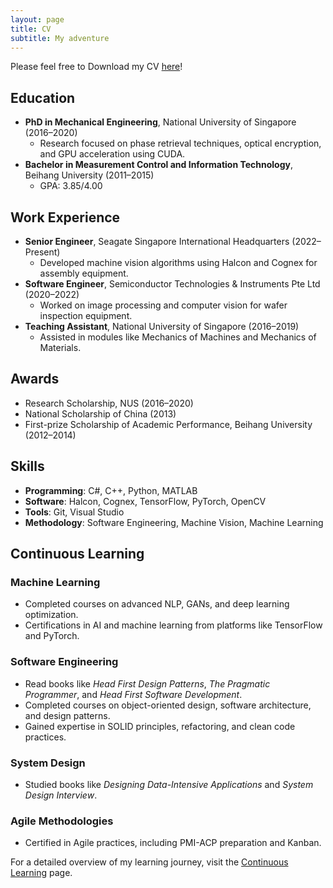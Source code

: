 ```yaml
---
layout: page
title: CV
subtitle: My adventure
---
```


Please feel free to Download my CV [here](/files/cv_complex.pdf)!

## Education

- **PhD in Mechanical Engineering**, National University of Singapore (2016–2020)
  - Research focused on phase retrieval techniques, optical encryption, and GPU acceleration using CUDA.
- **Bachelor in Measurement Control and Information Technology**, Beihang University (2011–2015)
  - GPA: 3.85/4.00

## Work Experience

- **Senior Engineer**, Seagate Singapore International Headquarters (2022–Present)
  - Developed machine vision algorithms using Halcon and Cognex for assembly equipment.
- **Software Engineer**, Semiconductor Technologies & Instruments Pte Ltd (2020–2022)
  - Worked on image processing and computer vision for wafer inspection equipment.
- **Teaching Assistant**, National University of Singapore (2016–2019)
  - Assisted in modules like Mechanics of Machines and Mechanics of Materials.

## Awards

- Research Scholarship, NUS (2016–2020)
- National Scholarship of China (2013)
- First-prize Scholarship of Academic Performance, Beihang University (2012–2014)

## Skills

- **Programming**: C#, C++, Python, MATLAB
- **Software**: Halcon, Cognex, TensorFlow, PyTorch, OpenCV
- **Tools**: Git, Visual Studio
- **Methodology**: Software Engineering, Machine Vision, Machine Learning

## Continuous Learning

### Machine Learning

- Completed courses on advanced NLP, GANs, and deep learning optimization.
- Certifications in AI and machine learning from platforms like TensorFlow and PyTorch.

### Software Engineering

- Read books like *Head First Design Patterns*, *The Pragmatic Programmer*, and *Head First Software Development*.
- Completed courses on object-oriented design, software architecture, and design patterns.
- Gained expertise in SOLID principles, refactoring, and clean code practices.

### System Design

- Studied books like *Designing Data-Intensive Applications* and *System Design Interview*.

### Agile Methodologies

- Certified in Agile practices, including PMI-ACP preparation and Kanban.

For a detailed overview of my learning journey, visit the [Continuous Learning](learning.md) page.
